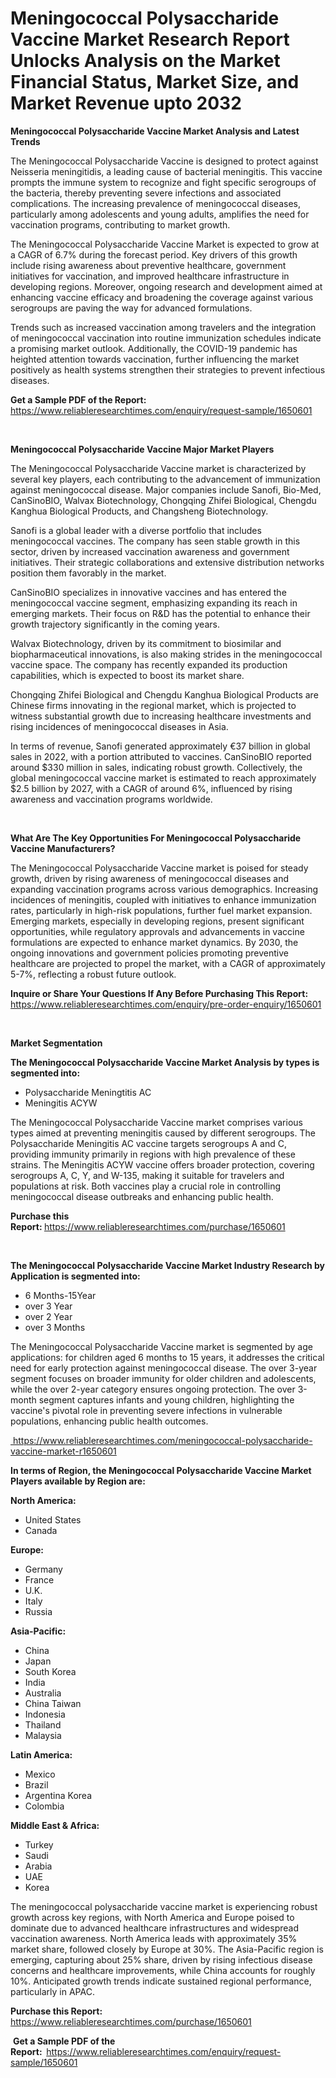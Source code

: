 <p><h1>Meningococcal Polysaccharide Vaccine Market Research Report Unlocks Analysis on the Market Financial Status, Market Size, and Market Revenue upto 2032</h1></p><p><strong>Meningococcal Polysaccharide Vaccine Market Analysis and Latest Trends</strong></p>
<p><p>The Meningococcal Polysaccharide Vaccine is designed to protect against Neisseria meningitidis, a leading cause of bacterial meningitis. This vaccine prompts the immune system to recognize and fight specific serogroups of the bacteria, thereby preventing severe infections and associated complications. The increasing prevalence of meningococcal diseases, particularly among adolescents and young adults, amplifies the need for vaccination programs, contributing to market growth.</p><p>The Meningococcal Polysaccharide Vaccine Market is expected to grow at a CAGR of 6.7% during the forecast period. Key drivers of this growth include rising awareness about preventive healthcare, government initiatives for vaccination, and improved healthcare infrastructure in developing regions. Moreover, ongoing research and development aimed at enhancing vaccine efficacy and broadening the coverage against various serogroups are paving the way for advanced formulations. </p><p>Trends such as increased vaccination among travelers and the integration of meningococcal vaccination into routine immunization schedules indicate a promising market outlook. Additionally, the COVID-19 pandemic has heighted attention towards vaccination, further influencing the market positively as health systems strengthen their strategies to prevent infectious diseases.</p></p>
<p><strong>Get a Sample PDF of the Report:&nbsp;</strong> <a href="https://www.reliableresearchtimes.com/enquiry/request-sample/1650601?utm_campaign=2627&utm_medium=2&utm_source=Github&utm_content=ia&utm_term=19042025&utm_id=meningococcal-polysaccharide-vaccine">https://www.reliableresearchtimes.com/enquiry/request-sample/1650601</a></p>
<p>&nbsp;</p>
<p><strong>Meningococcal Polysaccharide Vaccine Major Market Players</strong></p>
<p><p>The Meningococcal Polysaccharide Vaccine market is characterized by several key players, each contributing to the advancement of immunization against meningococcal disease. Major companies include Sanofi, Bio-Med, CanSinoBIO, Walvax Biotechnology, Chongqing Zhifei Biological, Chengdu Kanghua Biological Products, and Changsheng Biotechnology. </p><p>Sanofi is a global leader with a diverse portfolio that includes meningococcal vaccines. The company has seen stable growth in this sector, driven by increased vaccination awareness and government initiatives. Their strategic collaborations and extensive distribution networks position them favorably in the market.</p><p>CanSinoBIO specializes in innovative vaccines and has entered the meningococcal vaccine segment, emphasizing expanding its reach in emerging markets. Their focus on R&D has the potential to enhance their growth trajectory significantly in the coming years.</p><p>Walvax Biotechnology, driven by its commitment to biosimilar and biopharmaceutical innovations, is also making strides in the meningococcal vaccine space. The company has recently expanded its production capabilities, which is expected to boost its market share.</p><p>Chongqing Zhifei Biological and Chengdu Kanghua Biological Products are Chinese firms innovating in the regional market, which is projected to witness substantial growth due to increasing healthcare investments and rising incidences of meningococcal diseases in Asia.</p><p>In terms of revenue, Sanofi generated approximately €37 billion in global sales in 2022, with a portion attributed to vaccines. CanSinoBIO reported around $330 million in sales, indicating robust growth. Collectively, the global meningococcal vaccine market is estimated to reach approximately $2.5 billion by 2027, with a CAGR of around 6%, influenced by rising awareness and vaccination programs worldwide.</p></p>
<p>&nbsp;</p>
<p><strong>What Are The Key Opportunities For Meningococcal Polysaccharide Vaccine Manufacturers?</strong></p>
<p><p>The Meningococcal Polysaccharide Vaccine market is poised for steady growth, driven by rising awareness of meningococcal diseases and expanding vaccination programs across various demographics. Increasing incidences of meningitis, coupled with initiatives to enhance immunization rates, particularly in high-risk populations, further fuel market expansion. Emerging markets, especially in developing regions, present significant opportunities, while regulatory approvals and advancements in vaccine formulations are expected to enhance market dynamics. By 2030, the ongoing innovations and government policies promoting preventive healthcare are projected to propel the market, with a CAGR of approximately 5-7%, reflecting a robust future outlook.</p></p>
<p><strong>Inquire or Share Your Questions If Any Before Purchasing This Report:</strong> <a href="https://www.reliableresearchtimes.com/enquiry/pre-order-enquiry/1650601?utm_campaign=2627&utm_medium=2&utm_source=Github&utm_content=ia&utm_term=19042025&utm_id=meningococcal-polysaccharide-vaccine">https://www.reliableresearchtimes.com/enquiry/pre-order-enquiry/1650601</a></p>
<p>&nbsp;</p>
<p><strong>Market Segmentation</strong></p>
<p><strong>The Meningococcal Polysaccharide Vaccine Market Analysis by types is segmented into:</strong></p>
<p><ul><li>Polysaccharide Meningtitis AC</li><li>Meningitis ACYW</li></ul></p>
<p><p>The Meningococcal Polysaccharide Vaccine market comprises various types aimed at preventing meningitis caused by different serogroups. The Polysaccharide Meningitis AC vaccine targets serogroups A and C, providing immunity primarily in regions with high prevalence of these strains. The Meningitis ACYW vaccine offers broader protection, covering serogroups A, C, Y, and W-135, making it suitable for travelers and populations at risk. Both vaccines play a crucial role in controlling meningococcal disease outbreaks and enhancing public health.</p></p>
<p><strong>Purchase this Report:&nbsp;</strong><a href="https://www.reliableresearchtimes.com/purchase/1650601?utm_campaign=2627&utm_medium=2&utm_source=Github&utm_content=ia&utm_term=19042025&utm_id=meningococcal-polysaccharide-vaccine">https://www.reliableresearchtimes.com/purchase/1650601</a></p>
<p>&nbsp;</p>
<p><strong>The Meningococcal Polysaccharide Vaccine Market Industry Research by Application is segmented into:</strong></p>
<p><ul><li>6 Months-15Year</li><li>over 3 Year</li><li>over 2 Year</li><li>over 3 Months</li></ul></p>
<p><p>The Meningococcal Polysaccharide Vaccine market is segmented by age applications: for children aged 6 months to 15 years, it addresses the critical need for early protection against meningococcal disease. The over 3-year segment focuses on broader immunity for older children and adolescents, while the over 2-year category ensures ongoing protection. The over 3-month segment captures infants and young children, highlighting the vaccine's pivotal role in preventing severe infections in vulnerable populations, enhancing public health outcomes.</p></p>
<p><a href="https://www.reliableresearchtimes.com/meningococcal-polysaccharide-vaccine-market-r1650601?utm_campaign=2627&utm_medium=2&utm_source=Github&utm_content=ia&utm_term=19042025&utm_id=meningococcal-polysaccharide-vaccine">&nbsp;https://www.reliableresearchtimes.com/meningococcal-polysaccharide-vaccine-market-r1650601</a></p>
<p><strong>In terms of Region, the Meningococcal Polysaccharide Vaccine Market Players available by Region are:</strong></p>
<p>
    <p> <strong> North America: </strong>
        <ul>
            <li>United States</li>
            <li>Canada</li>
        </ul>
        </p> 
    <p> <strong> Europe: </strong>
        <ul>
            <li>Germany</li>
            <li>France</li>
            <li>U.K.</li>
            <li>Italy</li>
            <li>Russia</li>
        </ul>
        </p> 
    <p> <strong> Asia-Pacific: </strong>
        <ul>
            <li>China</li>
            <li>Japan</li>
            <li>South Korea</li>
            <li>India</li>
            <li>Australia</li>
            <li>China Taiwan</li>
            <li>Indonesia</li>
            <li>Thailand</li>
            <li>Malaysia</li>
        </ul>
        </p> 
    <p> <strong> Latin America: </strong>
        <ul>
            <li>Mexico</li>
            <li>Brazil</li>
            <li>Argentina Korea</li>
            <li>Colombia</li>
        </ul>
        </p> 
    <p> <strong> Middle East & Africa: </strong>
        <ul>
            <li>Turkey</li>
            <li>Saudi</li>
            <li>Arabia</li>
            <li>UAE</li>
            <li>Korea</li>
        </ul>
    </p>
    </p>
<p><p>The meningococcal polysaccharide vaccine market is experiencing robust growth across key regions, with North America and Europe poised to dominate due to advanced healthcare infrastructures and widespread vaccination awareness. North America leads with approximately 35% market share, followed closely by Europe at 30%. The Asia-Pacific region is emerging, capturing about 25% share, driven by rising infectious disease concerns and healthcare improvements, while China accounts for roughly 10%. Anticipated growth trends indicate sustained regional performance, particularly in APAC.</p></p>
<p><strong>Purchase this Report: </strong><a href="https://www.reliableresearchtimes.com/purchase/1650601?utm_campaign=2627&utm_medium=2&utm_source=Github&utm_content=ia&utm_term=19042025&utm_id=meningococcal-polysaccharide-vaccine">https://www.reliableresearchtimes.com/purchase/1650601</a></p>
<p>&nbsp;<strong>Get a Sample PDF of the Report:&nbsp;&nbsp;</strong><a href="https://www.reliableresearchtimes.com/enquiry/request-sample/1650601?utm_campaign=2627&utm_medium=2&utm_source=Github&utm_content=ia&utm_term=19042025&utm_id=meningococcal-polysaccharide-vaccine">https://www.reliableresearchtimes.com/enquiry/request-sample/1650601</a></p>
<p><strong></strong></p>
<p><p></p><p></p><p></p></p>